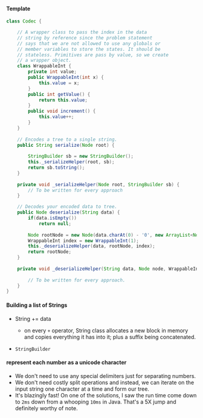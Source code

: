 #### Template

```java
class Codec {

    // A wrapper class to pass the index in the data
    // string by reference since the problem statement
    // says that we are not allowed to use any globals or
    // member variables to store the states. It should be
    // stateless. Primitives are pass by value, so we create
    // a wrapper object.
    class WrappableInt {
        private int value;
        public WrappableInt(int x) {
            this.value = x;
        }
        public int getValue() {
            return this.value;
        }
        public void increment() {
            this.value++;
        }
    }
    
    // Encodes a tree to a single string.
    public String serialize(Node root) {
        
        StringBuilder sb = new StringBuilder();
        this._serializeHelper(root, sb);
        return sb.toString();
    }
    
    private void _serializeHelper(Node root, StringBuilder sb) {
        // To be written for every approach
    }

    // Decodes your encoded data to tree.
    public Node deserialize(String data) {
        if(data.isEmpty())
            return null;
        
        Node rootNode = new Node(data.charAt(0) - '0', new ArrayList<Node>());
        WrappableInt index = new WrappableInt(1);
        this._deserializeHelper(data, rootNode, index);
        return rootNode;
    }
    
    private void _deserializeHelper(String data, Node node, WrappableInt index) {  
        
        // To be written for every approach.
    }
}
```

#### Building a list of Strings

* String += data
  * on every `+` operator, String class allocates a new block in memory and copies everything it has into it; plus a suffix being concatenated.

* `StringBuilder`

#### represent each number as a unicode character

* We don't need to use any special delimiters just for separating numbers.
* We don't need costly split operations and instead, we can iterate on the input string one character at a time and form our tree.
* It's blazingly fast! On one of the solutions, I saw the run time come down to `2ms` down from a whooping `10ms` in Java. That's a 5X jump and definitely worthy of note.